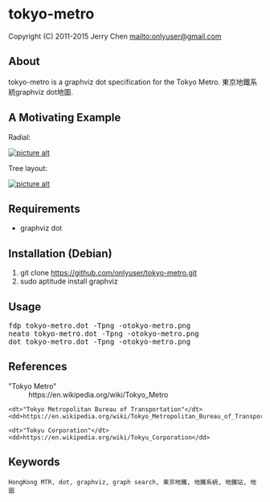 tokyo-metro
==========

Copyright (C) 2011-2015 Jerry Chen <mailto:onlyuser@gmail.com>

About
-----

tokyo-metro is a graphviz dot specification for the Tokyo Metro.
東京地鐵系統graphviz dot地圖.

A Motivating Example
--------------------

Radial:

[![picture alt](https://sites.google.com/site/onlyuser/files/tokyo-metro_thumb.png "tokyo-metro")](https://sites.google.com/site/onlyuser/files/tokyo-metro.png)

Tree layout:

[![picture alt](https://sites.google.com/site/onlyuser/files/tokyo-metro_tree_layout_thumb.png "tokyo-metro")](https://sites.google.com/site/onlyuser/files/tokyo-metro_tree_layout.png)

Requirements
------------

* graphviz dot

Installation (Debian)
---------------------

1. git clone https://github.com/onlyuser/tokyo-metro.git
2. sudo aptitude install graphviz

Usage
-----

<pre>
fdp tokyo-metro.dot -Tpng -otokyo-metro.png
neato tokyo-metro.dot -Tpng -otokyo-metro.png
dot tokyo-metro.dot -Tpng -otokyo-metro.png
</pre>

References
----------

<dl>
    <dt>"Tokyo Metro"</dt>
    <dd>https://en.wikipedia.org/wiki/Tokyo_Metro</dd>

    <dt>"Tokyo Metropolitan Bureau of Transportation"</dt>
    <dd>https://en.wikipedia.org/wiki/Tokyo_Metropolitan_Bureau_of_Transportation</dd>

    <dt>"Tokyu Corporation"</dt>
    <dd>https://en.wikipedia.org/wiki/Tokyu_Corporation</dd>
</dl>

Keywords
--------

    HongKong MTR, dot, graphviz, graph search, 東京地鐵, 地鐵系統, 地鐵站, 地圖
